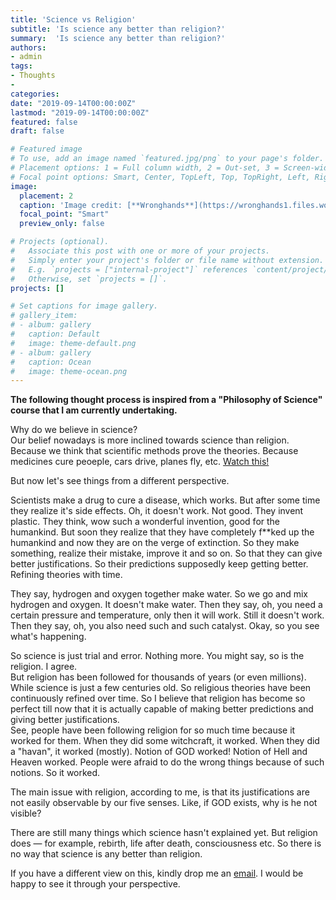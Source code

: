 ```yaml
---
title: 'Science vs Religion'
subtitle: 'Is science any better than religion?'
summary:  'Is science any better than religion?'
authors:
- admin
tags:
- Thoughts
- 
categories:
date: "2019-09-14T00:00:00Z"
lastmod: "2019-09-14T00:00:00Z"
featured: false
draft: false

# Featured image
# To use, add an image named `featured.jpg/png` to your page's folder.
# Placement options: 1 = Full column width, 2 = Out-set, 3 = Screen-width
# Focal point options: Smart, Center, TopLeft, Top, TopRight, Left, Right, BottomLeft, Bottom, BottomRight
image:
  placement: 2
  caption: 'Image credit: [**Wronghands**](https://wronghands1.files.wordpress.com/2017/08/science-vs-religion.jpg)'
  focal_point: "Smart"
  preview_only: false

# Projects (optional).
#   Associate this post with one or more of your projects.
#   Simply enter your project's folder or file name without extension.
#   E.g. `projects = ["internal-project"]` references `content/project/deep-learning/index.md`.
#   Otherwise, set `projects = []`.
projects: []

# Set captions for image gallery.
# gallery_item:
# - album: gallery
#   caption: Default
#   image: theme-default.png
# - album: gallery
#   caption: Ocean
#   image: theme-ocean.png
---
```

**The following thought process is inspired from a "Philosophy of Science" course that I am currently undertaking.**

Why do we believe in science?  
Our belief nowadays is more inclined towards science than religion. Because we think that scientific methods prove the theories. Because medicines cure peoeple, cars drive, planes fly, etc. [Watch this!](https://www.youtube.com/watch?v=0OtFSDKrq88)

But now let's see things from a different perspective.
<!-- But here I argue that science is no better than religion. -->
<!-- How? -->
Scientists make a drug to cure a disease, which works. But after some time they realize it's side effects. Oh, it doesn't work. Not good.
They invent plastic. They think, wow such a wonderful invention, good for the humankind. But soon they realize that they have completely f**ked up the humankind and now they are on the verge of extinction.
So they make something, realize their mistake, improve it and so on. So that they can give better justifications. So their predictions supposedly keep getting better. Refining theories with time.

They say, hydrogen and oxygen together make water. So we go and mix hydrogen and oxygen. It doesn't make water. Then they say, oh, you need a certain pressure and temperature, only then it will work. Still it doesn't work. Then they say, oh, you also need such and such catalyst.
Okay, so you see what's happening.
<!-- That is also how the religion works. -->

So science is just trial and error. Nothing more. You might say, so is the religion. I agree.  
But religion has been followed for thousands of years (or even millions). While science is just a few centuries old.
So religious theories have been continuously refined over time. So I believe that religion has become so perfect till now that it is actually capable of making better predictions and giving better justifications.  
See, people have been following religion for so much time because it worked for them. When they did some witchcraft, it worked. When they did a "havan", it worked (mostly).
Notion of GOD worked! Notion of Hell and Heaven worked. People were afraid to do the wrong things because of such notions. So it worked.

The main issue with religion, according to me, is that its justifications are not easily observable by our five senses. Like, if GOD exists, why is he not visible?

There are still many things which science hasn't explained yet. But religion does — for example, rebirth, life after death, consciousness etc.
So there is no way that science is any better than religion.


If you have a different view on this, kindly drop me an [email](mailto:yamit@iitk.ac.in). I would be happy to see it through your perspective.